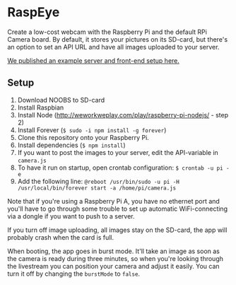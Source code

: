 # RaspEye
Create a low-cost webcam with the Raspberry Pi and the default RPi Camera board. By default, it stores your pictures on its SD-card, but there's an option to set an API URL and have all images uploaded to your server.

[We published an example server and front-end setup here.](https://github.com/weworkweplay/raspeye-web)

## Setup
1. Download NOOBS to SD-card
2. Install Raspbian
3. Install Node (http://weworkweplay.com/play/raspberry-pi-nodejs/ - step 2)
4. Install Forever (`$ sudo -i npm install -g forever`)
5. Clone this repository onto your Raspberry Pi.
6. Install dependencies (`$ npm install`)
7. If you want to post the images to your server, edit the API-variable in `camera.js`
8. To have it run on startup, open crontab configuration: `$ crontab -u pi -e`
9. Add the following line: `@reboot /usr/bin/sudo -u pi -H /usr/local/bin/forever start -a /home/pi/camera.js`

Note that if you're using a Raspberry Pi A, you have no ethernet port and you'll have to go through some trouble to set up automatic WiFi-connecting via a dongle if you want to push to a server.

If you turn off image uploading, all images stay on the SD-card, the app will probably crash when the card is full.

When booting, the app goes in burst mode. It'll take an image as soon as the camera is ready during three minutes, so when you're looking through the livestream you can position your camera and adjust it easily. You can turn it off by changing the `burstMode` to `false`.

